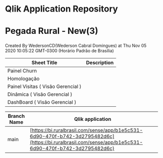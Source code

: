 # Qlik Application Repository 
# Pegada Rural - New(3)
### 
Created By WedersonCD(Wederson Cabral Domingues) at Thu Nov 05 2020 10:05:22 GMT-0300 (Horário Padrão de Brasília)




Sheet Title | Description
------------ | -------------
Painel Churn|
Homologação|
Painel Visitas ( Visão Gerencial )|
Dinâmica ( Visão Gerencial )|
DashBoard ( Visão Gerencial )|



Branch Name|Qlik application
---|---
main|[https://bi.ruralbrasil.com/sense/app/b1e5c531-6d90-470f-b742-3d2795482d6c](https://bi.ruralbrasil.com/sense/app/b1e5c531-6d90-470f-b742-3d2795482d6c)